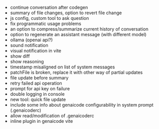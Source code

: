 - continue conversation after codegen
- summary of file changes, option to revert file change
- js config, custom tool to ask question
- fix programmatic usage problems
- an option to compress/summarize current history of conversation
- option to regenerate an assistant message (with different model)
- ollama (openai api?)
- sound notification
- visual notification in vite
- show diff
- show reasoning
- timestamp misaligned on list of system messages
- patchFile is broken, replace it with other way of partial updates
- file update before summary
- retry failed api operation
- prompt for api key on failure
- double logging in console
- new tool: quick file update
- include some info about genaicode configurability in system prompt (.genaicoderc)
- allow read/modification of .genaicoderc
- inline plugin in genaicode vite
